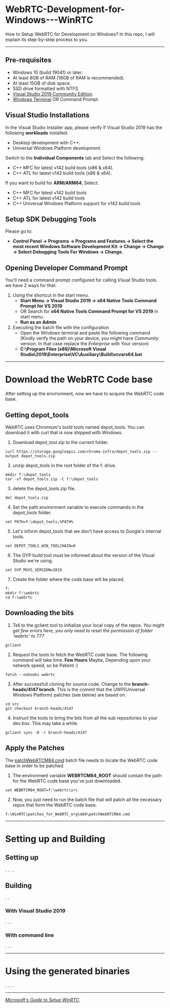 # WebRTC-Development-for-Windows---WinRTC

How to Setup WebRTC for Development on Windows? In this repo, I will explain its step-by-step process to you.

---

## Pre-requisites

- Windows 10 (build 19041) or later.
- At least 8GB of RAM (16GB of RAM is recommended).
- At least 15GB of disk space.
- SSD drive formatted with NTFS.
- [Visual Studio 2019 Community Edition](https://my.visualstudio.com/Downloads?q=visual%20studio%202019&wt.mc_id=o~msft~vscom~older-downloads).
- [Windows Terminal](https://apps.microsoft.com/store/detail/windows-terminal/9N0DX20HK701?hl=en-us&gl=us&activetab=pivot%3Aoverviewtab) OR Command Prompt.

## Visual Studio Installations

In the Visual Studio Installer app, please verify if Visual Studio 2019 has the following **workloads** installed:
- Desktop development with C++.
- Universal Windows Platform development.

Switch to the **Individual Components** tab and Select the following:
- C++ MFC for latest v142 build tools (x86 & x64).
- C++ ATL for latest v142 build tools (x86 & x64).

If you want to build for **ARM/ARM64**, Select:
- C++ MFC for latest v142 build tools
- C++ ATL for latest v142 build tools
- C++ Universal Windows Platform support for v142 build tools

## Setup SDK Debugging Tools

Please go to:
- **Control Panel → Programs → Programs and Features → Select the most recent Windows Software Development Kit → Change → Change → Select Debugging Tools For Windows → Change.**

## Opening Developer Command Prompt

You'll need a command prompt configured for calling Visual Studio tools. we have 2 ways for that:

1. Using the shortcut in the start menu.
   - **Start Menu → Visual Studio 2019 → x64 Native Tools Command Prompt for VS 2019**
   - OR Search for **x64 Native Tools Command Prompt for VS 2019** in start menu.
   - **Run as an Admin**
2. Executing the batch file with the configuration
    - Open the Windows terminal and paste the following command (Kindly verify the path on your device, you might have *Community* version. In that case replace the *Enterprise* with Your version)
    - **C:\Program Files (x86)\Microsoft Visual Studio\2019\Enterprise\VC\Auxiliary\Build\vcvars64.bat**

---

# Download the WebRTC Code base

After setting up the environment, now we have to acquire the WebRTC code base.
## Getting depot_tools

WebRTC uses Chromium's build tools named depot_tools. You can download it with curl that is now shipped with Windows. 

1. Download depot_tool.zip to the current folder.

```
curl https://storage.googleapis.com/chrome-infra/depot_tools.zip --output depot_tools.zip
```

2. unzip depot_tools in the root folder of the f: drive.

```
mkdir f:\depot_tools
tar -xf depot_tools.zip -C f:\depot_tools
```

3. delete the depot_tools.zip file.

```
del depot_tools.zip
```

4. Set the path environment variable to execute commands in the depot_tools folder.

```
set PATH=f:\depot_tools;%PATH%
```

5. Let's inform depot_tools that we don't have access to Google's internal tools.

```
set DEPOT_TOOLS_WIN_TOOLCHAIN=0
```

6. The GYP build tool must be informed about the version of the Visual Studio we're using.

```
set GYP_MSVS_VERSION=2019
```

7. Create the folder where the code base will be placed.

```
f:
mkdir f:\webrtc
cd f:\webrtc
```

## Downloading the bits

1. Tell to the gclient tool to initialize your local copy of the repos.
*You might get few errors here, you only need to reset the permission of folder 'webrtc' to 777*

```
gclient
```

2. Request the tools to fetch the WebRTC code base. The following command will take time. **Few Hours** Maybe, Depending upon your network speed, so be Patient :)

```
fetch --nohooks webrtc
```

3. After successfull cloning for source code. Change to the **branch-heads/4147 branch**. This is the commit that the UWP(Universal Windows Platform) patches (see below) are based on.

```
cd src
git checkout branch-heads/4147
```

4. Instruct the tools to bring the bits from all the sub repositories to your dev box. This may take a while.

```
gclient sync -D -r branch-heads/4147
```

## Apply the Patches

The [patchWebRTCM84.cmd](https://github.com/microsoft/winrtc/blob/master/patches_for_WebRTC_org/m84/patchWebRTCM84.cmd) batch file needs to locate the WebRTC code base in order to be patched. 

1. The environment variable **WEBRTCM84_ROOT** should contain the path for the WebRTC code base you've just downloaded.

```
set WEBRTCM84_ROOT=f:\webrtc\src
```

2. Now, you just need to run the batch file that will patch all the necessary repos that form the WebRTC code base.

```
f:\WinRTC\patches_for_WebRTC_org\m84\patchWebRTCM84.cmd
```

---

# Setting up and Building

## Setting up

.
.
.
.

## Building

.
.

### With Visual Studio 2019
.
.
.

### With command line

.
.
.

---

# Using the generated binaries

.
.
.
.







---

*[Microsoft's Guide to Setup WinRTC](https://learn.microsoft.com/en-us/winrtc/getting-started).*


